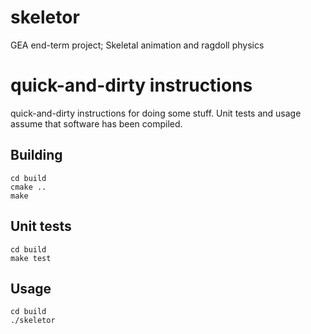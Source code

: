skeletor
========

GEA end-term project; Skeletal animation and ragdoll physics


quick-and-dirty instructions
============================

quick-and-dirty instructions for doing some stuff. Unit tests and usage assume that software has been compiled.

Building
--------

    cd build
    cmake ..
    make


Unit tests
----------

    cd build
    make test


Usage
-----

    cd build
    ./skeletor
